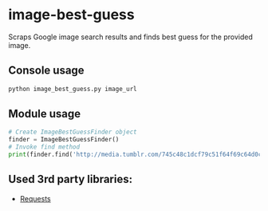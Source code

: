 image-best-guess
================

Scraps Google image search results and finds best guess for the provided image. 

Console usage
-----

```bash
python image_best_guess.py image_url
```

Module usage
------------

```python
# Create ImageBestGuessFinder object
finder = ImageBestGuessFinder()
# Invoke find method
print(finder.find('http://media.tumblr.com/745c48c1dcf79c51f64f69c64d0cf095/tumblr_inline_ms5a0kJVT51qz4rgp.jpg')
```

Used 3rd party libraries:
--------------

  * [Requests](http://docs.python-requests.org/en/latest/)
